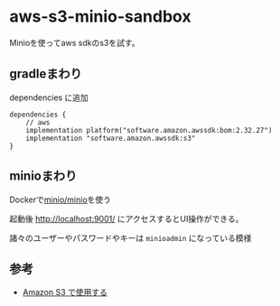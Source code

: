 # aws-s3-minio-sandbox

Minioを使ってaws sdkのs3を試す。

## gradleまわり

dependencies に追加

```
dependencies {
	// aws
	implementation platform("software.amazon.awssdk:bom:2.32.27")
	implementation "software.amazon.awssdk:s3"
}
```

## minioまわり

Dockerで[minio/minio](https://hub.docker.com/r/minio/minio)を使う


起動後 [http://localhost:9001/](http://localhost:9001/) にアクセスするとUI操作ができる。

諸々のユーザーやパスワードやキーは `minioadmin` になっている模様


## 参考

- [Amazon S3 で使用する](https://docs.aws.amazon.com/ja_jp/sdk-for-java/latest/developer-guide/examples-s3.html)
